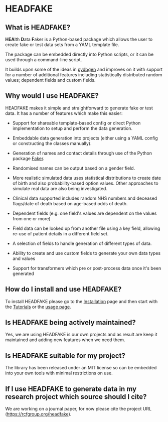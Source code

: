# HEADFAKE

## What is HEADFAKE?
**HEA**lth **D**ata **F**aker is a Python-based package which allows the user to create fake or test data sets from a
YAML template file.

The package can be embedded directly into Python scripts, or it can be used through a command-line script.

It builds upon some of the ideas in [pydbgen](https://github.com/tirthajyoti/pydbgen) and improves on it with support for
a number of additional features including statistically distributed random values; dependent fields and custom fields.

## Why would I use HEADFAKE?
HEADFAKE makes it simple and straightforward to generate fake or test data. It has a number of features which make this easier:

* Support for shareable template-based config or direct Python implementation to setup and perform the data generation.

* Embeddable data generation into projects (either using a YAML config or constructing the classes manually).

* Generation of names and contact details through use of the Python package [Faker](https://faker.readthedocs.io/en/master/index.html).

* Randomised names can be output based on a gender field.

* More realistic simulated data uses statistical distributions to create date of birth and also probability-based option values. Other approaches to simulate real data are also being investigated.

* Clinical data supported includes random NHS numbers and deceased flags/date of death based on age-based odds of death.

* Dependent fields (e.g. one field's values are dependent on the values from one or more)

* Field data can be looked up from another file using a key field, allowing re-use of patient details in a different field set.

* A selection of fields to handle generation of different types of data.

* Ability to create and use custom fields to generate your own data types and values

* Support for transformers which pre or post-process data once it's been generated

## How do I install and use HEADFAKE?
To install HEADFAKE please go to the [Installation](/installation.md) page and then start with the [Tutorials](/tutorials/tutorial1.md) or the [usage page](/usage.md).

## Is HEADFAKE being actively maintained?
Yes, we are using HEADFAKE is our own projects and as result are keep it maintained and adding new features when we need them.

## Is HEADFAKE suitable for my project?
The library has been released under an MIT license so can be embedded into your own tools with minimal restrictions on use.

## If I use HEADFAKE to generate data in my research project which source should I cite?
We are working on a journal paper, for now please cite the project URL (https://rcfgroup.org/headfake).


